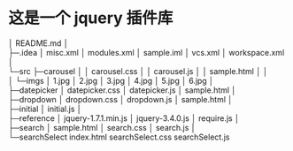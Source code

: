 # 这是一个 jquery 插件库

│  README.md
│  
├─.idea
│      misc.xml
│      modules.xml
│      sample.iml
│      vcs.xml
│      workspace.xml
│      
└─src
    ├─carousel
    │  │  carousel.css
    │  │  carousel.js
    │  │  sample.html
    │  │  
    │  └─imgs
    │          1.jpg
    │          2.jpg
    │          3.jpg
    │          4.jpg
    │          5.jpg
    │          6.jpg
    │          
    ├─datepicker
    │      datepicker.css
    │      datepicker.js
    │      sample.html
    │      
    ├─dropdown
    │      dropdown.css
    │      dropdown.js
    │      sample.html
    │      
    ├─initial
    │      initial.js
    │      
    ├─reference
    │      jquery-1.7.1.min.js
    │      jquery-3.4.0.js
    │      require.js
    │      
    ├─search
    │      sample.html
    │      search.css
    │      search.js
    │      
    └─searchSelect
            index.html
            searchSelect.css
            searchSelect.js
